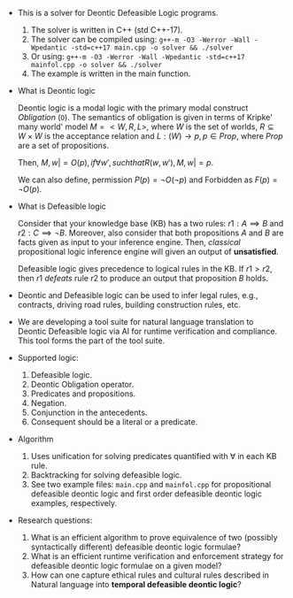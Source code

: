   * This is a solver for Deontic Defeasible Logic programs.
	1. The solver is written in C++ (std C++-17).
	2. The solver can be compiled using: ``g++-m -O3 -Werror -Wall
	-Wpedantic -std=c++17 main.cpp -o solver && ./solver``
	3. Or using: ``g++-m -O3 -Werror -Wall -Wpedantic -std=c++17
	mainfol.cpp -o solver && ./solver``
    4. The example is written in the main function.
	
* What is Deontic logic 

    Deontic logic is a modal logic with the primary modal construct
    _Obligation_ (``O``). The semantics of obligation is given in terms
    of Kripke' many world' model $M = <W, R, L>$, where $W$ is the set
    of worlds, $R \subseteq W \times W$ is the acceptance relation and
    $L : (W) \rightarrow p, p \in Prop$, where $Prop$ are a set of
    propositions.
	
	Then, $M, w |= O(p), if \forall w', such that R(w, w'), M, w |= p$.
	
	We can also define, permission $P(p) = \neg O(\neg p)$ and Forbidden
    as $F(p) = \neg O(p)$.
	
* What is Defeasible logic

  Consider that your knowledge base (KB) has a two rules: $r1: A
  \implies B$ and $r2: C \implies \neg B$. Moreover, also consider that
  both propositions $A$ and $B$ are facts given as input to your
  inference engine. Then, _classical_ propositional logic inference
  engine will given an output of __unsatisfied__.
  
  Defeasible logic gives precedence to logical rules in the KB. If $r1 >
  r2$, then $r1$ _defeats_ rule $r2$ to produce an output that
  proposition $B$ holds.
  
* Deontic and Defeasible logic can be used to infer legal rules, e.g.,
  contracts, driving road rules, building construction rules, etc.
  
* We are developing a tool suite for natural language translation to
  Deontic Defeasible logic via AI for runtime verification and
  compliance. This tool forms the part of the tool suite.
  
* Supported logic:
  1. Defeasible logic.
  2. Deontic Obligation operator.
  3. Predicates and propositions.
  4. Negation.
  5. Conjunction in the antecedents.
  6. Consequent should be a literal or a predicate.
  
* Algorithm
  1. Uses unification for solving predicates quantified with $\forall$
     in each KB rule.
  2. Backtracking for solving defeasible logic.
  3. See two example files: ``main.cpp`` and ``mainfol.cpp`` for
     propositional defeasible deontic logic and first order defeasible
     deontic logic examples, respectively.
	 
* Research questions:
  1. What is an efficient algorithm to prove equivalence of two
     (possibly syntactically different) defeasible deontic logic
     formulae?
  2. What is an efficient runtime verification and enforcement strategy
     for defeasible deontic logic formulae on a given model?
  3. How can one capture ethical rules and cultural rules described in
     Natural language into __temporal defeasible deontic logic__?
